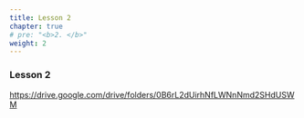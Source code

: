 ```yaml
---
title: Lesson 2   
chapter: true
# pre: "<b>2. </b>"
weight: 2
---
```


### Lesson 2

https://drive.google.com/drive/folders/0B6rL2dUirhNfLWNnNmd2SHdUSWM
